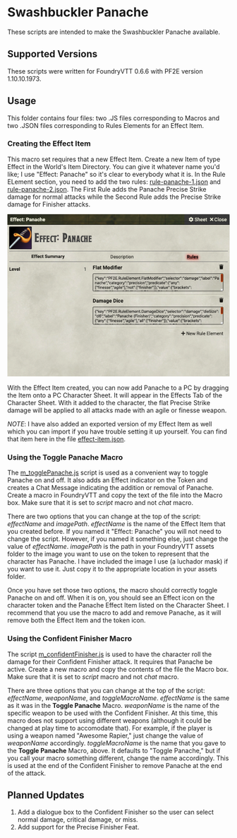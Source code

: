 # Swashbuckler Panache

These scripts are intended to make the Swashbuckler Panache available.

## Supported Versions

These scripts were written for FoundryVTT 0.6.6 with PF2E version 1.10.10.1973.

## Usage

This folder contains four files: two .JS files corresponding to Macros and two .JSON files corresponding to Rules Elements for an Effect Item.

### Creating the Effect Item

This macro set requires that a new Effect Item. Create a new Item of type Effect in the World's Item Directory. You can give it whatever name you'd like; I use "Effect: Panache" so it's clear to everybody what it is. In the Rule ELement section, you need to add the two rules: [rule-panache-1.json](./rule-panache-1.json) and [rule-panache-2.json](./rule-panache-2.json). The First Rule adds the Panache Precise Strike damage for normal attacks while the Second Rule adds the Precise Strike damage for Finisher attacks.

![Image of the Panache Effect Item](./effect-panache.png)

With the Effect Item created, you can now add Panache to a PC by dragging the Item onto a PC Character Sheet. It will appear in the Effects Tab of the Character Sheet. With it added to the character, the flat Precise Strike damage will be applied to all attacks made with an agile or finesse weapon.

*NOTE*: I have also added an exported version of my Effect Item as well which you can import if you have trouble setting it up yourself. You can find that item here in the file [effect-item.json](./effect-item.json).

### Using the Toggle Panache Macro

The [m_togglePanache.js](./m_togglePanache.js) script is used as a convenient way to toggle Panache on and off. It also adds an Effect indicator on the Token and creates a Chat Message indicating the addition or removal of Panache. Create a macro in FoundryVTT and copy the text of the file into the Macro box. Make sure that it is set to *script* macro and not *chat* macro.

There are two options that you can change at the top of the script: *effectName* and *imagePath*. *effectName* is the name of the Effect Item that you created before. If you named it "Effect: Panache" you will not need to change the script. However, if you named it something else, just change the value of *effectName*. *imagePath* is the path in your FoundryVTT assets folder to the image you want to use on the token to represent that the character has Panache. I have included the image I use (a luchador mask) if you want to use it. Just copy it to the appropriate location in your assets folder.

Once you have set those two options, the macro should correctly toggle Panache on and off. When it is on, you should see an Effect icon on the character token and the Panache Effect Item listed on the Character Sheet. I recommend that you use the macro to add and remove Panache, as it will remove both the Effect Item and the token icon.

### Using the Confident Finisher Macro

The script [m_confidentFinisher.js](./m_confidentFinisher.js) is used to have the character roll the damage for their Confident Finisher attack. It requires that Panache be active. Create a new macro and copy the contents of the file the Macro box. Make sure that it is set to *script* macro and not *chat* macro.

There are three options that you can change at the top of the script: *effectName*, *weaponName*, and *toggleMacroName*. *effectName* is the same as it was in the **Toggle Panache** Macro. *weaponName* is the name of the specific weapon to be used with the Confident Finisher. At this time, this macro does not support using different weapons (although it could be changed at play time to accomodate that). For example, if the player is using a weapon named "Awesome Rapier," just change the value of *weaponName* accordingly. *toggleMacroName* is the name that you gave to the **Toggle Panache** Macro, above. It defaults to "Toggle Panache," but if you call your macro something different, change the name accordingly. This is used at the end of the Confident Finisher to remove Panache at the end of the attack.

## Planned Updates

1. Add a dialogue box to the Confident Finisher so the user can select normal damage, critical damage, or miss.
2. Add support for the Precise Finisher Feat.
